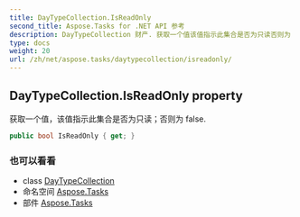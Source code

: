 ```yaml
---
title: DayTypeCollection.IsReadOnly
second_title: Aspose.Tasks for .NET API 参考
description: DayTypeCollection 财产. 获取一个值该值指示此集合是否为只读否则为 false.
type: docs
weight: 20
url: /zh/net/aspose.tasks/daytypecollection/isreadonly/
---
```

## DayTypeCollection.IsReadOnly property

获取一个值，该值指示此集合是否为只读；否则为 false.

```csharp
public bool IsReadOnly { get; }
```

### 也可以看看

* class [DayTypeCollection](../)
* 命名空间 [Aspose.Tasks](../../daytypecollection/)
* 部件 [Aspose.Tasks](../../../)


